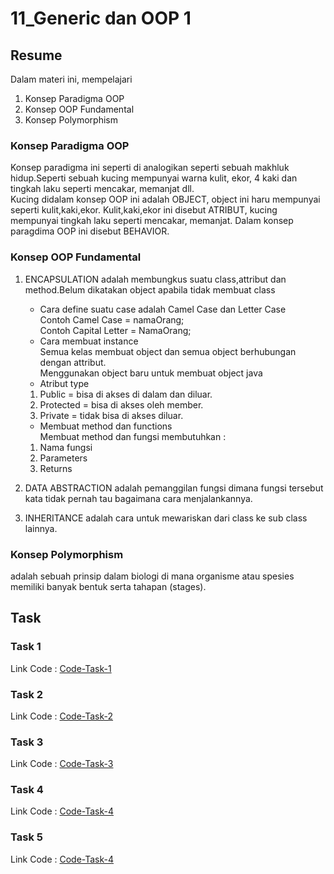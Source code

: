 # 11_Generic dan OOP 1

## Resume

Dalam materi ini, mempelajari <br />

1. Konsep Paradigma OOP <br />
2. Konsep OOP Fundamental <br />
3. Konsep Polymorphism <br />

### Konsep Paradigma OOP

Konsep paradigma ini seperti di analogikan seperti sebuah makhluk hidup.Seperti sebuah kucing mempunyai warna kulit, ekor, 4 kaki dan tingkah laku seperti mencakar, memanjat dll.<br />
Kucing didalam konsep OOP ini adalah OBJECT, object ini haru mempunyai seperti kulit,kaki,ekor. Kulit,kaki,ekor ini disebut ATRIBUT, kucing mempunyai tingkah laku seperti
mencakar, memanjat. Dalam konsep paragdima OOP ini disebut BEHAVIOR.

### Konsep OOP Fundamental

1. ENCAPSULATION
   adalah membungkus suatu class,attribut dan method.Belum dikatakan object apabila tidak membuat class

   - Cara define suatu case adalah Camel Case dan Letter Case<br />
     Contoh Camel Case = namaOrang;<br />
     Contoh Capital Letter = NamaOrang; <br />
   - Cara membuat instance <br />
     Semua kelas membuat object dan semua object berhubungan dengan attribut.<br />
     Menggunakan object baru untuk membuat object java<br />
   - Atribut type <br />

   1. Public = bisa di akses di dalam dan diluar. <br />
   2. Protected = bisa di akses oleh member.<br />
   3. Private = tidak bisa di akses diluar.<br />

   - Membuat method dan functions <br />
     Membuat method dan fungsi membutuhkan : <br />

   1. Nama fungsi <br />
   2. Parameters <br />
   3. Returns <br />

2. DATA ABSTRACTION
   adalah pemanggilan fungsi dimana fungsi tersebut kata tidak pernah tau bagaimana cara menjalankannya.

3. INHERITANCE
   adalah cara untuk mewariskan dari class ke sub class lainnya.

### Konsep Polymorphism

adalah sebuah prinsip dalam biologi di mana organisme atau spesies memiliki banyak bentuk serta tahapan (stages).

## Task

### Task 1

Link Code : [Code-Task-1](https://github.com/hafidzencis/java_muhammad-hafidz-febriansyah/tree/master/11%2612_OOP/praktikum/src/com/soal1java)<br />

### Task 2

Link Code : [Code-Task-2](https://github.com/hafidzencis/java_muhammad-hafidz-febriansyah/tree/master/11%2612_OOP/praktikum/src/com/soal2java)<br />

### Task 3

Link Code : [Code-Task-3](https://github.com/hafidzencis/java_muhammad-hafidz-febriansyah/tree/master/11%2612_OOP/praktikum/src/com/soal3java)<br />

### Task 4

Link Code : [Code-Task-4](https://github.com/hafidzencis/java_muhammad-hafidz-febriansyah/tree/master/11%2612_OOP/praktikum/src/com/soal4java)<br />

### Task 5

Link Code : [Code-Task-4]()<br />

